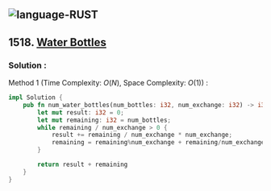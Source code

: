![language-RUST](https://img.shields.io/badge/RUST-8d4004?style=for-the-badge&logo=RUST)
---

## 1518. [Water Bottles](https://leetcode.com/problems/water-bottles)

### Solution :

Method 1 (Time Complexity: $O(N)$, Space Complexity: $O(1)$) :
```Rust
impl Solution {
    pub fn num_water_bottles(num_bottles: i32, num_exchange: i32) -> i32 {
        let mut result: i32 = 0;
        let mut remaining: i32 = num_bottles;
        while remaining / num_exchange > 0 {
            result += remaining / num_exchange * num_exchange;
            remaining = remaining%num_exchange + remaining/num_exchange;
        }

        return result + remaining
    }
}
```
